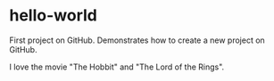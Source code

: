 # hello-world
First project on GitHub. Demonstrates how to create a new project on GitHub.

I love the movie "The Hobbit" and "The Lord of the Rings".
